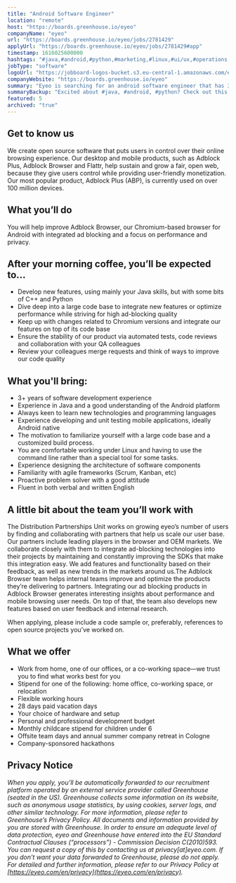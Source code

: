 ```yaml
---
title: "Android Software Engineer"
location: "remote"
host: "https://boards.greenhouse.io/eyeo"
companyName: "eyeo"
url: "https://boards.greenhouse.io/eyeo/jobs/2781429"
applyUrl: "https://boards.greenhouse.io/eyeo/jobs/2781429#app"
timestamp: 1616025600000
hashtags: "#java,#android,#python,#marketing,#linux,#ui/ux,#operations,#scrum,#optimization,#English"
jobType: "software"
logoUrl: "https://jobboard-logos-bucket.s3.eu-central-1.amazonaws.com/eyeo"
companyWebsite: "https://boards.greenhouse.io/eyeo"
summary: "Eyeo is searching for an android software engineer that has 3+ years of software development experience."
summaryBackup: "Excited about #java, #android, #python? Check out this job post!"
featured: 5
archived: "true"
---
```


## Get to know us

We create open source software that puts users in control over their online browsing experience. Our desktop and mobile products, such as Adblock Plus, Adblock Browser and Flattr, help sustain and grow a fair, open web, because they give users control while providing user-friendly monetization. Our most popular product, Adblock Plus (ABP), is currently used on over 100 million devices.

## What you’ll do

You will help improve Adblock Browser, our Chromium-based browser for Android with integrated ad blocking and a focus on performance and privacy.

## After your morning coffee, you’ll be expected to...

*   Develop new features, using mainly your Java skills, but with some bits of C++ and Python
*   Dive deep into a large code base to integrate new features or optimize performance while striving for high ad-blocking quality
*   Keep up with changes related to Chromium versions and integrate our features on top of its code base
*   Ensure the stability of our product via automated tests, code reviews and collaboration with your QA colleagues
*   Review your colleagues merge requests and think of ways to improve our code quality

## What you'll bring:

*   3+ years of software development experience
*   Experience in Java and a good understanding of the Android platform
*   Always keen to learn new technologies and programming languages
*   Experience developing and unit testing mobile applications, ideally Android native
*   The motivation to familiarize yourself with a large code base and a customized build process.
*   You are comfortable working under Linux and having to use the command line rather than a special tool for some tasks.
*   Experience designing the architecture of software components
*   Familiarity with agile frameworks (Scrum, Kanban, etc)
*   Proactive problem solver with a good attitude
*   Fluent in both verbal and written English

## A little bit about the team you’ll work with

The Distribution Partnerships Unit works on growing eyeo’s number of users by finding and collaborating with partners that help us scale our user base. Our partners include leading players in the browser and OEM markets. We collaborate closely with them to integrate ad-blocking technologies into their projects by maintaining and constantly improving the SDKs that make this integration easy. We add features and functionality based on their feedback, as well as new trends in the markets around us.The Adblock Browser team helps internal teams improve and optimize the products they’re delivering to partners. Integrating our ad blocking products in Adblock Browser generates interesting insights about performance and mobile browsing user needs. On top of that, the team also develops new features based on user feedback and internal research.

When applying, please include a code sample or, preferably, references to open source projects you’ve worked on.

## What we offer

*   Work from home, one of our offices, or a co-working space—we trust you to find what works best for you
*   Stipend for one of the following: home office, co-working space, or relocation
*   Flexible working hours
*   28 days paid vacation days 
*   Your choice of hardware and setup
*   Personal and professional development budget
*   Monthly childcare stipend for children under 6
*   Offsite team days and annual summer company retreat in Cologne
*   Company-sponsored hackathons

## Privacy Notice

_When you apply, you’ll be automatically forwarded to our recruitment platform operated by an external service provider called Greenhouse (seated in the US). Greenhouse collects some information on its website, such as anonymous usage statistics, by using cookies, server logs, and other similar technology. For more information, please refer to Greenhouse’s Privacy Policy. All documents and information provided by you are stored with Greenhouse. In order to ensure an adequate level of data protection, eyeo and Greenhouse have entered into the EU Standard Contractual Clauses (“processors”) - Commission Decision C(2010)593. You can request a copy of this by contacting us at privacy\[at\]eyeo.com. If you don’t want your data forwarded to Greenhouse, please do not apply. For detailed and further information, please refer to our Privacy Policy at [https://eyeo.com/en/privacy](https://eyeo.com/en/privacy)._
